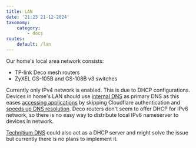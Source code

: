 ```yaml
---
title: LAN
date: '21:23 21-12-2024'
taxonomy:
    category:
        - docs
routes:
    default: /lan
---
```


Our home's local area network consists:

* TP-link Deco mesh routers
* ZyXEL GS-105B and GS-108B v3 switches

Currently only IPv4 network is enabled. This is due to DHCP configurations. Devices in home's LAN should use [internal DNS](/technitium-dns) as primary DNS as this eases [accessing applications](https://wiki.kotimme.cc/en/access-to-applications) by skipping Cloudflare authentication and [speeds up DNS resolution](https://wiki.kotimme.cc/en/technitium-dns). Deco routers don't seem to offer DHCP for IPv6 network, so there is no easy way to distribute local IPv6 nameserver to devices in network.

[Technitium DNS](/technitium-dns) could also act as a DHCP server and might solve the issue but currently there is no plans to implement it.